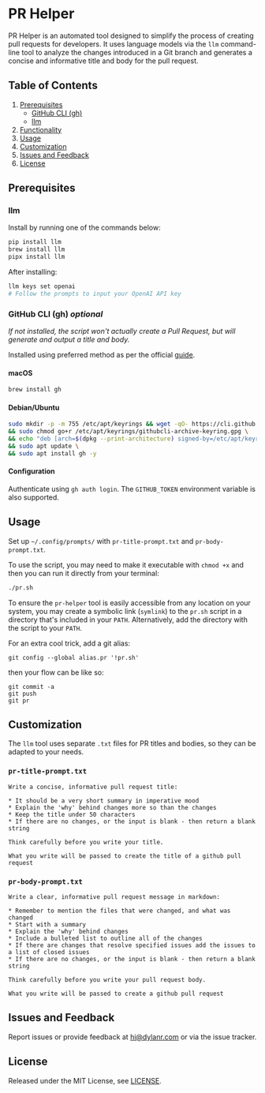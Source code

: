 # PR Helper
PR Helper is an automated tool designed to simplify the process of creating pull requests for developers. It uses language models via the `llm` command-line tool to analyze the changes introduced in a Git branch and generates a concise and informative title and body for the pull request.

## Table of Contents
1. [Prerequisites](#prerequisites)
   - [GitHub CLI (gh)](#github-cli-gh)
   - [llm](#llm)
2. [Functionality](#functionality)
3. [Usage](#usage)
4. [Customization](#customization)
5. [Issues and Feedback](#issues-and-feedback)
6. [License](#license)

## Prerequisites

### llm
Install by running one of the commands below:
```bash
pip install llm
brew install llm
pipx install llm
```
After installing:
```bash
llm keys set openai
# Follow the prompts to input your OpenAI API key
```

### GitHub CLI (gh) _optional_
_If not installed, the script won't actually create a Pull Request, but will generate and output a title and body._

Installed using preferred method as per the official [guide](https://github.com/cli/cli#installation).

#### macOS
```bash
brew install gh
```
#### Debian/Ubuntu
```bash
sudo mkdir -p -m 755 /etc/apt/keyrings && wget -qO- https://cli.github.com/packages/githubcli-archive-keyring.gpg | sudo tee /etc/apt/keyrings/githubcli-archive-keyring.gpg > /dev/null \
&& sudo chmod go+r /etc/apt/keyrings/githubcli-archive-keyring.gpg \
&& echo "deb [arch=$(dpkg --print-architecture) signed-by=/etc/apt/keyrings/githubcli-archive-keyring.gpg] https://cli.github.com/packages stable main" | sudo tee /etc/apt/sources.list.d/github-cli.list > /dev/null \
&& sudo apt update \
&& sudo apt install gh -y
```

#### Configuration
Authenticate using `gh auth login`. The `GITHUB_TOKEN` environment variable is also supported.



## Usage

Set up `~/.config/prompts/` with `pr-title-prompt.txt` and `pr-body-prompt.txt`.

To use the script, you may need to make it executable with `chmod +x` and then you can run it directly from your terminal:
```bash
./pr.sh
```
To ensure the `pr-helper` tool is easily accessible from any location on your system, you may create a symbolic link (`symlink`) to the `pr.sh` script in a directory that's included in your `PATH`. Alternatively, add the directory with the script to your `PATH`.

For an extra cool trick, add a git alias:

```
git config --global alias.pr '!pr.sh'
```
then your flow can be like so:
```
git commit -a
git push
git pr
```

## Customization

The `llm` tool uses separate `.txt` files for PR titles and bodies, so they can be adapted to your needs.

### `pr-title-prompt.txt`
```
Write a concise, informative pull request title:

* It should be a very short summary in imperative mood
* Explain the 'why' behind changes more so than the changes
* Keep the title under 50 characters
* If there are no changes, or the input is blank - then return a blank string

Think carefully before you write your title.

What you write will be passed to create the title of a github pull request
```

### `pr-body-prompt.txt`
```
Write a clear, informative pull request message in markdown:

* Remember to mention the files that were changed, and what was changed
* Start with a summary
* Explain the 'why' behind changes
* Include a bulleted list to outline all of the changes
* If there are changes that resolve specified issues add the issues to a list of closed issues
* If there are no changes, or the input is blank - then return a blank string

Think carefully before you write your pull request body.

What you write will be passed to create a github pull request
```

## Issues and Feedback

Report issues or provide feedback at [hi@dylanr.com](mailto:hi@dylanr.com) or via the issue tracker.

## License

Released under the MIT License, see [LICENSE](LICENSE).
